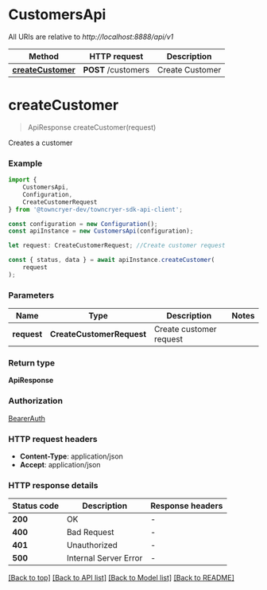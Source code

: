 # CustomersApi

All URIs are relative to *http://localhost:8888/api/v1*

|Method | HTTP request | Description|
|------------- | ------------- | -------------|
|[**createCustomer**](#createcustomer) | **POST** /customers | Create Customer|

# **createCustomer**
> ApiResponse createCustomer(request)

Creates a customer

### Example

```typescript
import {
    CustomersApi,
    Configuration,
    CreateCustomerRequest
} from '@towncryer-dev/towncryer-sdk-api-client';

const configuration = new Configuration();
const apiInstance = new CustomersApi(configuration);

let request: CreateCustomerRequest; //Create customer request

const { status, data } = await apiInstance.createCustomer(
    request
);
```

### Parameters

|Name | Type | Description  | Notes|
|------------- | ------------- | ------------- | -------------|
| **request** | **CreateCustomerRequest**| Create customer request | |


### Return type

**ApiResponse**

### Authorization

[BearerAuth](../README.md#BearerAuth)

### HTTP request headers

 - **Content-Type**: application/json
 - **Accept**: application/json


### HTTP response details
| Status code | Description | Response headers |
|-------------|-------------|------------------|
|**200** | OK |  -  |
|**400** | Bad Request |  -  |
|**401** | Unauthorized |  -  |
|**500** | Internal Server Error |  -  |

[[Back to top]](#) [[Back to API list]](../README.md#documentation-for-api-endpoints) [[Back to Model list]](../README.md#documentation-for-models) [[Back to README]](../README.md)

